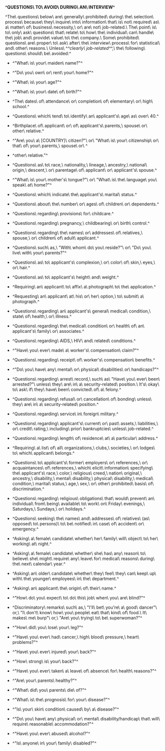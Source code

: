 **^QUESTIONS\ TO\ AVOID\ DURING\ AN\ INTERVIEW^**

^The\ questions\ below\ are\ generally\ prohibited\ during\ the\ selection\ process\ because\ they\ inquire\ into\ information\ that\ is\ not\ required\ as\ a\ matter\ of\ business\ necessity,\ or\ are\ not\ job-related.\ The\ point\ is\ to\ only\ ask\ questions\ that\ relate\ to\ how\ the\ individual\ can\ handle\ the\ job\ and\ provide\ value\ to\ the\ company.\ Some\ prohibited\ questions\ are\ proper\ to\ ask\ after\ the\ interview\ process\ for\ statistical\ and\ other\ reasons.\ Unless\ ^*^clearly\ job-related^*^,\ the\ following\ questions\ should\ be\ avoided:^

-   ^"What\ is\ your\ maiden\ name?"^

-   ^"Do\ you\ own\ or\ rent\ your\ home?"^

-   ^"What\ is\ your\ age?"^

-   ^"What\ is\ your\ date\ of\ birth?"^

-   ^The\ dates\ of\ attendance\ or\ completion\ of\ elementary\ or\ high\ school.^

-   ^Questions\ which\ tend\ to\ identify\ an\ applicant\'s\ age\ as\ over\ 40.^

-   ^Birthplace\ of\ applicant\ or\ of\ applicant\'s\ parents,\ spouse\ or\ other\ relative.^

-   ^"Are\ you\ a\ \[COUNTRY\]\ citizen?"\ or\ "What\ is\ your\ citizenship\ or\ that\ of\ your\ parents,\ spouse\ or\ ^

-   ^other\ relative."^

-   ^Questions\ as\ to\ race,\ nationality,\ lineage,\ ancestry,\ national\ origin,\ descent,\ or\ parentage\ of\ applicant\ or\ applicant's\ spouse.^

-   ^"What\ is\ your\ mother\'s\ tongue?"\ or\ "What\ is\ the\ language\ you\ speak\ at\ home?"^

-   ^Questions\ which\ indicate\ the\ applicant\'s\ marital\ status.^

-   ^Questions\ about\ the\ number\ or\ ages\ of\ children\ or\ dependents.^

-   ^Questions\ regarding\ provisions\ for\ childcare.^

-   ^Questions\ regarding\ pregnancy,\ childbearing\ or\ birth\ control.^

-   ^Questions\ regarding\ the\ names\ or\ addresses\ of\ relatives,\ spouse,\ or\ children\ of\ adult\ applicant.^

-   ^Questions\ such\ as,\ "With\ whom\ do\ you\ reside?"\ or\ "Do\ you\ live\ with\ your\ parents?"^

-   ^Questions\ as\ to\ applicant\'s\ complexion,\ or\ color\ of\ skin,\ eyes,\ or\ hair.^

-   ^Questions\ as\ to\ applicant\'s\ height\ and\ weight.^

-   ^Requiring\ an\ applicant\ to\ affix\ a\ photograph\ to\ the\ application.^

-   ^Requesting\ an\ applicant\ at\ his\ or\ her\ option,\ to\ submit\ a\ photograph.^

-   ^Questions\ regarding\ an\ applicant\'s\ general\ medical\ condition,\ state\ of\ health,\ or\ illness.^

-   ^Questions\ regarding\ the\ medical\ condition\ or\ health\ of\ an\ applicant\'s\ family\ or\ associates.^

-   ^Questions\ regarding\ AIDS,\ HIV\ and\ related\ conditions.^

-   ^"Have\ you\ ever\ made\ a\ worker\'s\ compensation\ claim?"^

-   ^Questions\ regarding\ receipt\ of\ worker\'s\ compensation\ benefits.^

-   ^\"Do\ you\ have\ any\ mental\ or\ physical\ disabilities\ or\ handicaps?\"^

-   ^Questions\ regarding\ arrest\ record,\ such\ as\ \"Have\ you\ ever\ been\ arrested?\"\ unless\ they\ are\ in\ a\ security-related\ position.\ It\'s\ okay\ to\ ask\ if\ they\ have\ been\ convicted\ of\ a\ felony.^

-   ^Questions\ regarding\ refusal\ or\ cancellation\ of\ bonding\ unless\ they\ are\ in\ a\ security-related\ position.^

-   ^Questions\ regarding\ service\ in\ foreign\ military.^

-   ^Questions\ regarding\ applicant\'s\ current\ or\ past\ assets,\ liabilities,\ or\ credit\ rating,\ including\ prior\ bankruptcies\ unless\ job-related.^

-   ^Questions\ regarding\ length\ of\ residence\ at\ a\ particular\ address.^

-   ^Requiring\ a\ list\ of\ all\ organizations,\ clubs,\ societies,\ or\ lodges\ to\ which\ applicant\ belongs.^

-   ^Questions\ to\ applicant\'s\ former\ employers\ or\ references,\ or\ acquaintances\ of\ references,\ which\ elicit\ information\ specifying\ the\ applicant\'s\ race,\ color,\ religious\ creed,\ nation\ original,\ ancestry,\ disability,\ mental\ disability,\ physical\ disability,\ medical\ condition,\ marital\ status,\ age,\ sex,\ or\ other\ prohibited\ basis\ of\ discrimination.^

-   ^Questions\ regarding\ religious\ obligations\ that\ would\ prevent\ an\ individual\ from\ being\ available\ to\ work\ on\ Friday\ evenings,\ Saturdays,\ Sundays,\ or\ holidays.^

-   ^Questions\ seeking\ the\ names\ and\ addresses\ of\ relatives\ (as\ opposed\ to\ persons)\ to\ be\ notified\ in\ case\ of\ accident\ or\ emergency.^

-   ^Asking\ a\ female\ candidate\ whether\ her\ family\ will\ object\ to\ her\ working\ at\ night.^

-   ^Asking\ a\ female\ candidate\ whether\ she\ has\ any\ reason\ to\ believe\ she\ might\ require\ any\ leave\ for\ medical\ reasons\ during\ the\ next\ calendar\ year.^

-   ^Asking\ an\ older\ candidate\ whether\ they\ feel\ they\ can\ keep\ up\ with\ the\ younger\ employees\ in\ the\ department.^

-   ^Asking\ an\ applicant\ the\ origin\ of\ their\ name.^

-   ^"How\ do\ you\ expect\ to\ do\ this\ job\ when\ you\ are\ blind?"^

-   ^Discriminatory\ remarks\ such\ as,\ "I\'ll\ bet\ you\'re\ a\ good\ dancer"\ or,\ "I\ don\'t\ know\ how\ you\ people\ eat\ that\ kind\ of\ food.\ It\ makes\ me\ burp"\ or,\ "Are\ you\ trying\ to\ be\ superwoman?"^

-   ^"How\ did\ you\ lose\ your\ leg?"^

-   ^"Have\ you\ ever\ had\ cancer,\ high\ blood\ pressure,\ heart\ problems?"^

-   ^"Have\ you\ ever\ injured\ your\ back?"^

-   ^"How\ strong\ is\ your\ back?"^

-   ^"Have\ you\ ever\ taken\ a\ leave\ of\ absence\ for\ health\ reasons?"^

-   ^"Are\ your\ parents\ healthy?"^

-   ^"What\ did\ you\ parents\ die\ of?"^

-   ^"What\ is\ the\ prognosis\ for\ your\ disease?"^

-   ^"Is\ your\ skin\ condition\ caused\ by\ a\ disease?"^

-   ^"Do\ you\ have\ any\ physical\ or\ mental\ disability/handicap\ that\ will\ require\ reasonable\ accommodation?"^

-   ^"Have\ you\ ever\ abused\ alcohol?"^

-   ^"Is\ anyone\ in\ your\ family\ disabled?"^
